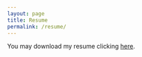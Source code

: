 ```yaml
---
layout: page
title: Resume
permalink: /resume/
---
```


You may download my resume clicking <a href="http://www.tolribeiro.github.io/TR-Resume-English.pdf" target="_blank">here</a>. 
